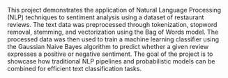 This project demonstrates the application of Natural Language Processing (NLP) techniques to sentiment analysis using a dataset of restaurant reviews. The text data was preprocessed through tokenization, stopword removal, stemming, and vectorization using the Bag of Words model. The processed data was then used to train a machine learning classifier using the Gaussian Naive Bayes algorithm to predict whether a given review expresses a positive or negative sentiment. The goal of the project is to showcase how traditional NLP pipelines and probabilistic models can be combined for efficient text classification tasks.


